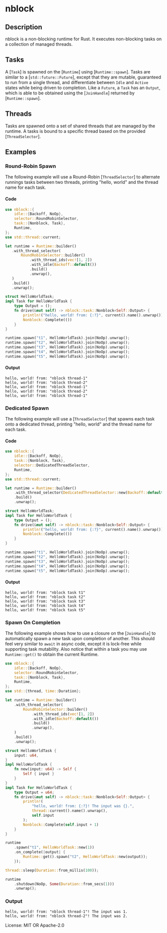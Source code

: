# nblock

## Description

nblock is a non-blocking runtime for Rust.
It executes non-blocking tasks on a collection of managed threads.

## Tasks

A [`Task`] is spawned on the [`Runtime`] using [`Runtime::spawn`].
Tasks are similar to a [`std::future::Future`], except that they are mutable, guaranteed to run from a single thread, and differentiate between `Idle` and `Active` states while being driven to completion.
Like a `Future`, a `Task` has an `Output`, which is able to be obtained using the [`JoinHandle`] returned by [`Runtime::spawn`].

## Threads

Tasks are spawned onto a set of shared threads that are managed by the runtime.
A tasks is bound to a specific thread based on the provided [`ThreadSelector`].

## Examples

### Round-Robin Spawn

The following example will use a Round-Robin [`ThreadSelector`] to alternate runnings tasks between two threads, printing "hello, world" and the thread name for each task.

#### Code

```rust
use nblock::{
    idle::{Backoff, NoOp},
    selector::RoundRobinSelector,
    task::{Nonblock, Task},
    Runtime,
};
use std::thread::current;

let runtime = Runtime::builder()
   .with_thread_selector(
       RoundRobinSelector::builder()
           .with_thread_ids(vec![1, 2])
           .with_idle(Backoff::default())
           .build()
           .unwrap(),
   )
   .build()
   .unwrap();

struct HelloWorldTask;
impl Task for HelloWorldTask {
    type Output = ();
    fn drive(&mut self) -> nblock::task::Nonblock<Self::Output> {
        println!("hello, world! from: {:?}", current().name().unwrap());
        Nonblock::Complete(())
    }
}

runtime.spawn("t1", HelloWorldTask).join(NoOp).unwrap();
runtime.spawn("t2", HelloWorldTask).join(NoOp).unwrap();
runtime.spawn("t3", HelloWorldTask).join(NoOp).unwrap();
runtime.spawn("t4", HelloWorldTask).join(NoOp).unwrap();
runtime.spawn("t5", HelloWorldTask).join(NoOp).unwrap();
```

#### Output

```
hello, world! from: "nblock thread-1"
hello, world! from: "nblock thread-2"
hello, world! from: "nblock thread-1"
hello, world! from: "nblock thread-2"
hello, world! from: "nblock thread-1"
```

### Dedicated Spawn

The following example will use a [`ThreadSelector`] that spawns each task onto a dedicated thread, printing "hello, world" and the thread name for each task.

#### Code
```rust
use nblock::{
    idle::{Backoff, NoOp},
    task::{Nonblock, Task},
    selector::DedicatedThreadSelector,
    Runtime,
};
use std::thread::current;

let runtime = Runtime::builder()
    .with_thread_selector(DedicatedThreadSelector::new(Backoff::default()))
    .build()
    .unwrap();

struct HelloWorldTask;
impl Task for HelloWorldTask {
    type Output = ();
    fn drive(&mut self) -> nblock::task::Nonblock<Self::Output> {
        println!("hello, world! from: {:?}", current().name().unwrap());
        Nonblock::Complete(())
    }
}

runtime.spawn("t1", HelloWorldTask).join(NoOp).unwrap();
runtime.spawn("t2", HelloWorldTask).join(NoOp).unwrap();
runtime.spawn("t3", HelloWorldTask).join(NoOp).unwrap();
runtime.spawn("t4", HelloWorldTask).join(NoOp).unwrap();
runtime.spawn("t5", HelloWorldTask).join(NoOp).unwrap();
```

#### Output

```
hello, world! from: "nblock task t1"
hello, world! from: "nblock task t2"
hello, world! from: "nblock task t3"
hello, world! from: "nblock task t4"
hello, world! from: "nblock task t5"
```

### Spawn On Completion

The following example shows how to use a closure on the [`JoinHandle`] to automatically spawn a new task upon completion of another.
This should feel very similar to `await` in async code, except it is lock-free while supporting task mutability.
Also notice that within a task you may use `Runtime::get()` to obtain the current Runtime.

```rust
use nblock::{
    idle::{Backoff, NoOp},
    selector::RoundRobinSelector,
    task::{Nonblock, Task},
    Runtime,
};
use std::{thread, time::Duration};

let runtime = Runtime::builder()
    .with_thread_selector(
        RoundRobinSelector::builder()
            .with_thread_ids(vec![1, 2])
            .with_idle(Backoff::default())
            .build()
            .unwrap(),
    )
    .build()
    .unwrap();

struct HelloWorldTask {
    input: u64,
}
impl HelloWorldTask {
    fn new(input: u64) -> Self {
        Self { input }
    }
}
impl Task for HelloWorldTask {
    type Output = u64;
    fn drive(&mut self) -> nblock::task::Nonblock<Self::Output> {
        println!(
            "hello, world! from: {:?}! The input was {}.",
            thread::current().name().unwrap(),
            self.input
        );
        Nonblock::Complete(self.input + 1)
    }
}

runtime
    .spawn("t1", HelloWorldTask::new(1))
    .on_complete(|output| {
        Runtime::get().spawn("t2", HelloWorldTask::new(output));
    });

thread::sleep(Duration::from_millis(100));

runtime
    .shutdown(NoOp, Some(Duration::from_secs(1)))
    .unwrap();
```

### Output

```
hello, world! from: "nblock thread-1"! The input was 1.
hello, world! from: "nblock thread-2"! The input was 2.
```

License: MIT OR Apache-2.0
